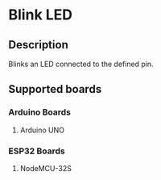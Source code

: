 # Blink LED
## Description
Blinks an LED connected to the defined pin.

## Supported boards
### Arduino Boards
1. Arduino UNO

### ESP32 Boards
1. NodeMCU-32S
